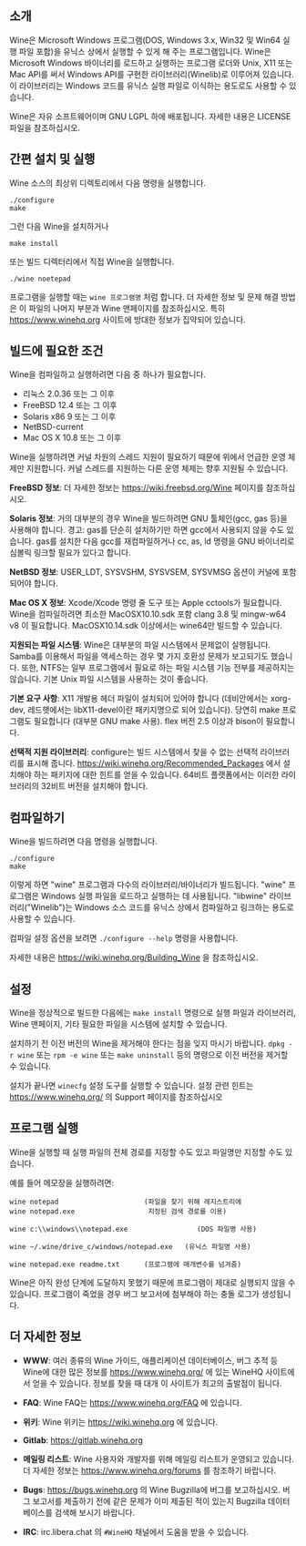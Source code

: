## 소개

Wine은 Microsoft Windows 프로그램(DOS, Windows 3.x, Win32 및 Win64 실행
파일 포함)을 유닉스 상에서 실행할 수 있게 해 주는 프로그램입니다.  Wine은
Microsoft Windows 바이너리를 로드하고 실행하는 프로그램 로더와 Unix, X11
또는 Mac API를 써서 Windows API를 구현한 라이브러리(Winelib)로 이루어져
있습니다.  이 라이브러리는 Windows 코드를 유닉스 실행 파일로 이식하는
용도로도 사용할 수 있습니다.

Wine은 자유 소프트웨어이며 GNU LGPL 하에 배포됩니다.  자세한 내용은
LICENSE 파일을 참조하십시오.


## 간편 설치 및 실행

Wine 소스의 최상위 디렉토리에서 다음 명령을 실행합니다.

```
./configure
make
```

그런 다음 Wine을 설치하거나

```
make install
```

또는 빌드 디렉터리에서 직접 Wine을 실행합니다.

```
./wine noetepad
```

프로그램을 실행할 때는 `wine 프로그램명` 처럼 합니다.  더 자세한 정보 및
문제 해결 방법은 이 파일의 나머지 부분과 Wine 맨페이지를 참조하십시오.
특히 https://www.winehq.org 사이트에 방대한 정보가 집약되어 있습니다.


## 빌드에 필요한 조건

Wine을 컴파일하고 실행하려면 다음 중 하나가 필요합니다.

- 리눅스 2.0.36 또는 그 이후
- FreeBSD 12.4 또는 그 이후
- Solaris x86 9 또는 그 이후
- NetBSD-current
- Mac OS X 10.8 또는 그 이후

Wine을 실행하려면 커널 차원의 스레드 지원이 필요하기 때문에 위에서 언급한
운영 체제만 지원합니다.  커널 스레드를 지원하는 다른 운영 체제는 향후
지원될 수 있습니다.

**FreeBSD 정보**:
  더 자세한 정보는 https://wiki.freebsd.org/Wine 페이지를 참조하십시오.

**Solaris 정보**:
  거의 대부분의 경우 Wine을 빌드하려면 GNU 툴체인(gcc, gas 등)을 사용해야
  합니다.  경고: gas를 단순히 설치하기만 하면 gcc에서 사용되지 않을 수도
  있습니다.  gas를 설치한 다음 gcc를 재컴파일하거나 cc, as, ld 명령을 GNU
  바이너리로 심볼릭 링크할 필요가 있다고 합니다.

**NetBSD 정보**:
  USER_LDT, SYSVSHM, SYSVSEM, SYSVMSG 옵션이 커널에 포함되어야 합니다.

**Mac OS X 정보**:
  Xcode/Xcode 명령 줄 도구 또는 Apple cctools가 필요합니다.  Wine을
  컴파일하려면 최소한 MacOSX10.10.sdk 포함 clang 3.8 및 mingw-w64 v8 이
  필요합니다.  MacOSX10.14.sdk 이상에서는 wine64만 빌드할 수 있습니다.

**지원되는 파일 시스템**:
  Wine은 대부분의 파일 시스템에서 문제없이 실행됩니다.  Samba를 이용해서
  파일을 액세스하는 경우 몇 가지 호환성 문제가 보고되기도 했습니다.  또한,
  NTFS는 일부 프로그램에서 필요로 하는 파일 시스템 기능 전부를 제공하지는
  않습니다.  기본 Unix 파일 시스템을 사용하는 것이 좋습니다.

**기본 요구 사항**:
  X11 개발용 헤더 파일이 설치되어 있어야 합니다 (데비안에서는 xorg-dev,
  레드햇에서는 libX11-devel이란 패키지명으로 되어 있습니다).
  당연히 make 프로그램도 필요합니다 (대부분 GNU make 사용).
  flex 버전 2.5 이상과 bison이 필요합니다.

**선택적 지원 라이브러리**:
  configure는 빌드 시스템에서 찾을 수 없는 선택적 라이브러리를 표시해
  줍니다.  https://wiki.winehq.org/Recommended_Packages 에서 설치해야 하는
  패키지에 대한 힌트를 얻을 수 있습니다.  64비트 플랫폼에서는 이러한
  라이브러리의 32비트 버전을 설치해야 합니다.


## 컴파일하기

Wine을 빌드하려면 다음 명령을 실행합니다.

```
./configure
make
```

이렇게 하면 "wine" 프로그램과 다수의 라이브러리/바이너리가 빌드됩니다.
"wine" 프로그램은 Windows 실행 파일을 로드하고 실행하는 데 사용됩니다.
"libwine" 라이브러리("Winelib")는 Windows 소스 코드를 유닉스 상에서
컴파일하고 링크하는 용도로 사용할 수 있습니다.

컴파일 설정 옵션을 보려면 `./configure --help` 명령을 사용합니다.

자세한 내용은 https://wiki.winehq.org/Building_Wine 을 참조하십시오.


## 설정

Wine을 정상적으로 빌드한 다음에는 `make install` 명령으로 실행 파일과
라이브러리, Wine 맨페이지, 기타 필요한 파일을 시스템에 설치할 수 있습니다.

설치하기 전 이전 버전의 Wine을 제거해야 한다는 점을 잊지 마시기 바랍니다.
`dpkg -r wine` 또는 `rpm -e wine` 또는 `make uninstall` 등의 명령으로 이전
버전을 제거할 수 있습니다.

설치가 끝나면 `winecfg` 설정 도구를 실행할 수 있습니다.  설정 관련 힌트는
https://www.winehq.org/ 의 Support 페이지를 참조하십시오


## 프로그램 실행

Wine을 실행할 때 실행 파일의 전체 경로를 지정할 수도 있고 파일명만 지정할
수도 있습니다.

예를 들어 메모장을 실행하려면:

```
wine notepad                     (파일을 찾기 위해 레지스트리에
wine notepad.exe                  지정된 검색 경로를 이용)

wine c:\\windows\\notepad.exe                 (DOS 파일명 사용)

wine ~/.wine/drive_c/windows/notepad.exe   (유닉스 파일명 사용)

wine notepad.exe readme.txt      (프로그램에 매개변수를 넘겨줌)
```

Wine은 아직 완성 단계에 도달하지 못했기 때문에 프로그램이 제대로 실행되지
않을 수 있습니다.  프로그램이 죽었을 경우 버그 보고서에 첨부해야 하는 충돌
로그가 생성됩니다.


## 더 자세한 정보

- **WWW**: 여러 종류의 Wine 가이드, 애플리케이션 데이터베이스, 버그 추적 등
        Wine에 대한 많은 정보를 https://www.winehq.org/ 에 있는 WineHQ
        사이트에서 얻을 수 있습니다.  정보를 찾을 때 대개 이 사이트가
        최고의 출발점이 됩니다.

- **FAQ**: Wine FAQ는 https://www.winehq.org/FAQ 에 있습니다.

- **위키**: Wine 위키는 https://wiki.winehq.org 에 있습니다.

- **Gitlab**: https://gitlab.winehq.org

- **메일링 리스트**:
        Wine 사용자와 개발자를 위해 메일링 리스트가 운영되고 있습니다.  더
        자세한 정보는 https://www.winehq.org/forums 를 참조하기 바랍니다.

- **Bugs**: https://bugs.winehq.org 의 Wine Bugzilla에 버그를 보고하십시오.
        버그 보고서를 제출하기 전에 같은 문제가 이미 제출된 적이 있는지
        Bugzilla 데이터베이스를 검색해 보시기 바랍니다.

- **IRC**: irc.libera.chat 의 `#WineHQ` 채널에서 도움을 받을 수 있습니다.
